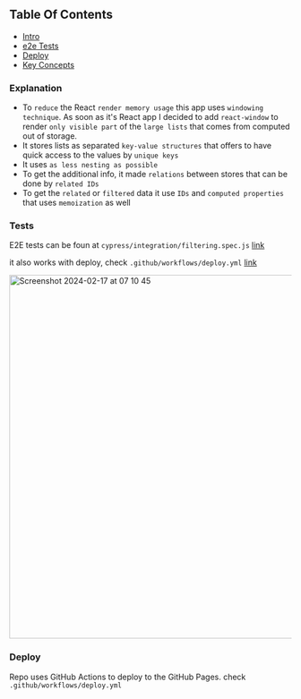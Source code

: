 ## Table Of Contents
- [Intro](#intro)
- [e2e Tests](#tests)
- [Deploy](#deploy)
- [Key Concepts](#key-concepts)

### Explanation

- To `reduce` the React `render memory usage` this app uses `windowing technique`. As soon as it's React app I decided to add `react-window` to render `only visible part` of the `large lists` that comes from computed out of storage.
- It stores lists as separated `key-value structures` that offers to have quick access to the values by `unique keys`
- It uses `as less nesting as possible`
- To get the additional info, it made `relations` between stores that can be done by `related IDs`
- To get the `related` or `filtered` data it use `IDs` and `computed properties` that uses `memoization` as well

### Tests

E2E tests can be foun at `cypress/integration/filtering.spec.js` [link](https://github.com/shapkarin/metrics-crypto/blob/main/cypress/integration/filtering.spec.js)

it also works with deploy, check `.github/workflows/deploy.yml` [link](https://github.com/shapkarin/metrics-crypto/blob/main/.github/workflows/deploy.yml)

<img width="650" alt="Screenshot 2024-02-17 at 07 10 45" src="https://github.com/shapkarin/metrics-crypto/assets/1463086/e93103e0-0923-49f2-ac06-6205c908922d">


### Deploy

Repo uses GitHub Actions to deploy to the GitHub Pages.
check `.github/workflows/deploy.yml`



